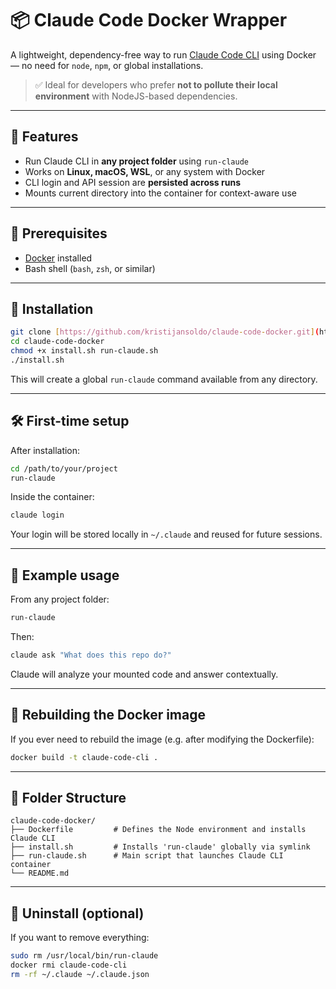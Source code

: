 # 📦 Claude Code Docker Wrapper

A lightweight, dependency-free way to run [Claude Code CLI](https://www.anthropic.com/index/claude-code) using Docker — no need for `node`, `npm`, or global installations.

> ✅ Ideal for developers who prefer **not to pollute their local environment** with NodeJS-based dependencies.

---

## 🚀 Features

- Run Claude CLI in **any project folder** using `run-claude`
- Works on **Linux, macOS, WSL**, or any system with Docker
- CLI login and API session are **persisted across runs**
- Mounts current directory into the container for context-aware use

---

## 🧱 Prerequisites

- [Docker](https://docs.docker.com/get-docker/) installed
- Bash shell (`bash`, `zsh`, or similar)

---

## 🔧 Installation

```bash
git clone [https://github.com/kristijansoldo/claude-code-docker.git](https://github.com/kristijansoldo/claude-code-docker.git)
cd claude-code-docker
chmod +x install.sh run-claude.sh
./install.sh
```

This will create a global `run-claude` command available from any directory.

---

## 🛠️ First-time setup

After installation:

```bash
cd /path/to/your/project
run-claude
```

Inside the container:

```bash
claude login
```

Your login will be stored locally in `~/.claude` and reused for future sessions.

---

## 🧪 Example usage

From any project folder:

```bash
run-claude
```

Then:

```bash
claude ask "What does this repo do?"
```

Claude will analyze your mounted code and answer contextually.

---

## 🔁 Rebuilding the Docker image

If you ever need to rebuild the image (e.g. after modifying the Dockerfile):

```bash
docker build -t claude-code-cli .
```

---

## 📁 Folder Structure

```
claude-code-docker/
├── Dockerfile         # Defines the Node environment and installs Claude CLI
├── install.sh         # Installs 'run-claude' globally via symlink
├── run-claude.sh      # Main script that launches Claude CLI container
└── README.md
```

---

## 🧹 Uninstall (optional)

If you want to remove everything:

```bash
sudo rm /usr/local/bin/run-claude
docker rmi claude-code-cli
rm -rf ~/.claude ~/.claude.json
```
